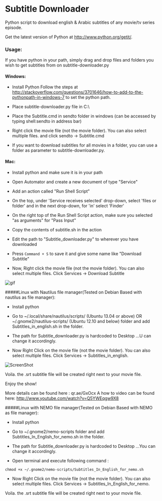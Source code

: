 Subtitle Downloader
===================

Python script to download english & Arabic subtitles of any movie/tv series episode.


Get the latest version of Python at http://www.python.org/getit/.

### Usage:
If you have python in your path, simply drag and drop files and folders you wish to get subtitles from on subtitle-downloader.py

#### Windows:
* Install Python
    Follow the steps at http://stackoverflow.com/questions/3701646/how-to-add-to-the-pythonpath-in-windows-7 to set the python path.

* Place subtitle-downloader.py file in C:\

* Place the Subtitle.cmd in sendto folder in windows (can be accessed by typing shell:sendto in address bar)

* Right click the movie file (not the movie folder). You can also select multiple files.
and click sendto -> Subtitle.cmd

* If you want to download subtitles for all movies in a folder, you can use a folder as parameter to subtitle-downloader.py.

#### Mac:
* Install python and make sure it is in your path

* Open Automator and create a new document of type "Service"

* Add an action called "Run Shell Script"

* On the top, under 'Service receives selected' drop-down, select 'files or folder' and in the next drop-down, for 'in' select 'Finder'

* On the right top of the Run Shell Script action, make sure you selected "as arguments" for "Pass Input"

* Copy the contents of subtitle.sh in the action

* Edit the path to "Subtitle_downloader.py" to wherever you have downloaded

* Press `Command + S` to save it and give some name like "Download Subtitle"

* Now, Right click the movie file (not the movie folder). You can also select multiple files. Click Services -> Download Subtitle

![gif](https://cloud.githubusercontent.com/assets/12420351/24872579/2dd8f016-1e1e-11e7-89cd-d418688da0d1.gif)

#####Linux with Nautilus file manager(Tested on Debian Based with nautilus as file manager):
* Install python

* Go to ~/.local/share/nautilus/scripts/ (Ubuntu 13.04 or above) OR ~/.gnome2/nautilus-scripts/ (Ubuntu 12.10 and below) folder and add Subtitles_in_english.sh in the folder.

* The path for Subtitle_downloader.py is hardcoded to Desktop ...U can change it accordingly.

* Now Right Click on the movie file (not the movie folder). You can also select multiple files. Click Services -> Subtitles_in_english.


![ScreenShot](https://cloud.githubusercontent.com/assets/1637697/3078931/1a693b9a-e487-11e3-8d51-64dce970ad9d.gif)

Voila. the .srt subtitle file will be created right next to your movie file.

Enjoy the show!

More details can be found here : qr.ae/GxOcx
A how to video can be found here: http://www.youtube.com/watch?v=Q5YWEqgw9X8

#####Linux with NEMO file manager(Tested on Debian Based with NEMO as file manager):
* Install python

* Go to ~/.gnome2/nemo-scripts folder and add Subtitles_In_English_for_nemo.sh in the folder.

* The path for Subtitle_downloader.py is hardcoded to Desktop ...You can change it accordingly.

* Open terminal and execute following command :
```
chmod +x ~/.gnome2/nemo-scripts/Subtitles_In_English_for_nemo.sh
```

* Now Right Click on the movie file (not the movie folder). You can also select multiple files. Click Services -> Subtitles_In_English_for_nemo.

Voila. the .srt subtitle file will be created right next to your movie file.
